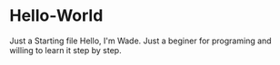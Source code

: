 # Hello-World
Just a Starting file
Hello, I'm Wade. Just a beginer for programing and willing to learn it step by step.

